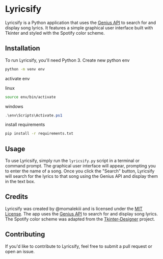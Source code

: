 

# Lyricsify

Lyricsify is a Python application that uses the [Genius API](https://genius.com/developers) to search for and display song lyrics. It features a simple graphical user interface built with Tkinter and styled with the Spotify color scheme.

## Installation

To run Lyricsify, you'll need Python 3. Create new python env

```bash
python -m venv env
```

activate env

linux
```bash
source env/bin/activate
```

windows
```ps1
.\env\Scripts\Activate.ps1
```

install requirements

```bash
pip install -r requirements.txt
```

## Usage

To use Lyricsify, simply run the `lyricsify.py` script in a terminal or command prompt. The graphical user interface will appear, prompting you to enter the name of a song. Once you click the "Search" button, Lyricsify will search for the lyrics to that song using the Genius API and display them in the text box.


## Credits

Lyricsify was created by @momalekiii and is licensed under the [MIT License](LICENSE.md). The app uses the [Genius API](https://genius.com/developers) to search for and display song lyrics. The Spotify color scheme was adapted from the [Tkinter-Designer](https://github.com/ParthJadhav/Tkinter-Designer) project.

## Contributing

If you'd like to contribute to Lyricsify, feel free to submit a pull request or open an issue.